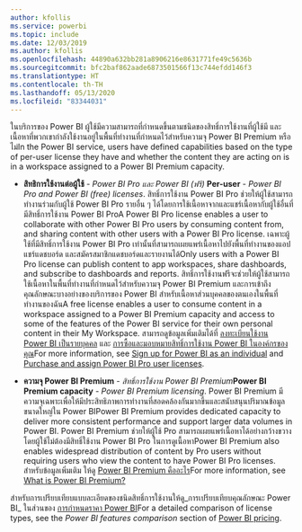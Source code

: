 ```yaml
---
author: kfollis
ms.service: powerbi
ms.topic: include
ms.date: 12/03/2019
ms.author: kfollis
ms.openlocfilehash: 44890a632bb281a8906216e8631771fe49c5636b
ms.sourcegitcommit: bfc2baf862aade6873501566f13c744efdd146f3
ms.translationtype: HT
ms.contentlocale: th-TH
ms.lasthandoff: 05/13/2020
ms.locfileid: "83344031"
---
```

<span data-ttu-id="9289f-101">ในบริการของ Power BI ผู้ใช้มีความสามารถที่กำหนดขึ้นตามชนิดของสิทธิ์การใช้งานที่ผู้ใช้มี และเนื้อหาที่พวกเขากำลังใช้งานอยู่ในพื้นที่ทำงานที่กำหนดไว้สำหรับความจุ Power BI Premium หรือไม่</span><span class="sxs-lookup"><span data-stu-id="9289f-101">In the Power BI service, users have defined capabilities based on the type of per-user license they have and whether the content they are acting on is in a workspace assigned to a Power BI Premium capacity.</span></span>

* <span data-ttu-id="9289f-102">**สิทธิการใช้งานต่อผู้ใช้** - *Power BI Pro และ Power BI (ฟรี)* </span><span class="sxs-lookup"><span data-stu-id="9289f-102">**Per-user** - *Power BI Pro and Power BI (free) licenses*.</span></span> <span data-ttu-id="9289f-103">สิทธิ์การใช้งาน Power BI Pro ช่วยให้ผู้ใช้สามารถทำงานร่วมกับผู้ใช้ Power BI Pro รายอื่น ๆ ได้โดยการใช้เนื้อหาจากและแชร์เนื้อหากับผู้ใช้อื่นที่มีสิทธิ์การใช้งาน Power BI Pro</span><span class="sxs-lookup"><span data-stu-id="9289f-103">A Power BI Pro license enables a user to collaborate with other Power BI Pro users by consuming content from, and sharing content with other users with a Power BI Pro license.</span></span> <span data-ttu-id="9289f-104">เฉพาะผู้ใช้ที่มีสิทธิ์การใช้งาน Power BI Pro เท่านั้นที่สามารถเผยแพร่เนื้อหาไปยังพื้นที่ทำงานของแอป แชร์แดชบอร์ด และสมัครสมาชิกแดชบอร์ดและรายงานได้</span><span class="sxs-lookup"><span data-stu-id="9289f-104">Only users with a Power BI Pro license can publish content to app workspaces, share dashboards, and subscribe to dashboards and reports.</span></span> <span data-ttu-id="9289f-105">สิทธิ์การใช้งานฟรีจะช่วยให้ผู้ใช้สามารถใช้เนื้อหาในพื้นที่ทำงานที่กำหนดไว้สำหรับความจุ Power BI Premium และการเข้าถึงคุณลักษณะบางอย่างของบริการของ Power BI สำหรับเนื้อหาส่วนบุคคลของตนเองในพื้นที่ทำงานของฉัน</span><span class="sxs-lookup"><span data-stu-id="9289f-105">A free license enables a user to consume content in a workspace assigned to a Power BI Premium capacity and access to some of the features of the Power BI service for their own personal content in their My Workspace.</span></span> <span data-ttu-id="9289f-106">สามารถดูข้อมูลเพิ่มเติมได้ที่ [ลงทะเบียนใช้งาน Power BI เป็นรายบุคคล](../fundamentals/service-self-service-signup-for-power-bi.md) และ [การซื้อและมอบหมายสิทธิ์การใช้งาน Power BI ในองค์กรของคุณ](../admin/service-admin-purchasing-power-bi-pro.md)</span><span class="sxs-lookup"><span data-stu-id="9289f-106">For more information, see [Sign up for Power BI as an individual](../fundamentals/service-self-service-signup-for-power-bi.md) and [Purchase and assign Power BI Pro user licenses](../admin/service-admin-purchasing-power-bi-pro.md).</span></span>

* <span data-ttu-id="9289f-107">**ความจุ Power BI Premium** - *สิทธิ์การใช้งาน Power BI Premium*</span><span class="sxs-lookup"><span data-stu-id="9289f-107">**Power BI Premium capacity** - *Power BI Premium licensing*.</span></span> <span data-ttu-id="9289f-108">Power BI Premium มีความจุเฉพาะเพื่อให้มีประสิทธิภาพการทำงานที่สอดคล้องกันมากขึ้นและสนับสนุนปริมาณข้อมูลขนาดใหญ่ใน Power BI</span><span class="sxs-lookup"><span data-stu-id="9289f-108">Power BI Premium provides dedicated capacity to deliver more consistent performance and support larger data volumes in Power BI.</span></span> <span data-ttu-id="9289f-109">Power BI Premium ช่วยให้ผู้ใช้ Pro สามารถเผยแพร่เนื้อหาได้อย่างกว้างขวางโดยผู้ใช้ไม่ต้องมีสิทธิ์ใช้งาน Power BI Pro ในการดูเนื้อหา</span><span class="sxs-lookup"><span data-stu-id="9289f-109">Power BI Premium also enables widespread distribution of content by Pro users without requiring users who view the content to have Power BI Pro licenses.</span></span> <span data-ttu-id="9289f-110">สำหรับข้อมูลเพิ่มเติม ให้ดู [Power BI Premium คืออะไร](../admin/service-premium-what-is.md)</span><span class="sxs-lookup"><span data-stu-id="9289f-110">For more information, see [What is Power BI Premium?](../admin/service-premium-what-is.md)</span></span>

<span data-ttu-id="9289f-111">สำหรับการเปรียบเทียบแบบละเอียดของชนิดสิทธิ์การใช้งานให้ดู_การเปรียบเทียบคุณลักษณะ Power BI_ ในส่วนของ [การกำหนดราคา Power BI](https://powerbi.microsoft.com/pricing/)</span><span class="sxs-lookup"><span data-stu-id="9289f-111">For a detailed comparison of license types, see the _Power BI features comparison_ section of [Power BI pricing](https://powerbi.microsoft.com/pricing/).</span></span>
